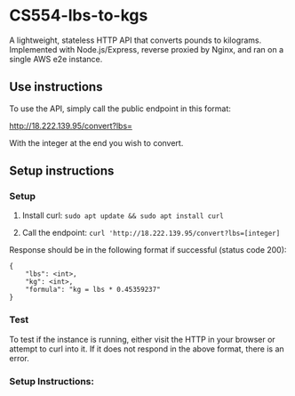 # CS554-lbs-to-kgs

A lightweight, stateless HTTP API that converts pounds to kilograms. Implemented with Node.js/Express, reverse proxied by Nginx, and ran on a single AWS e2e instance.

## Use instructions

To use the API, simply call the public endpoint in this format:

http://18.222.139.95/convert?lbs=

With the integer at the end you wish to convert.

## Setup instructions

### Setup

1. Install curl: `sudo apt update && sudo apt install curl`

2. Call the endpoint: `curl 'http://18.222.139.95/convert?lbs=[integer]`

Response should be in the following format if successful (status code 200):
```
{
    "lbs": <int>,
    "kg": <int>,
    "formula": "kg = lbs * 0.45359237"
}
```

### Test

To test if the instance is running, either visit the HTTP in your browser or attempt to curl into it.
If it does not respond in the above format, there is an error.



### Setup Instructions:

